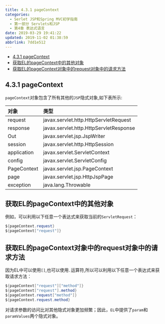 ```yaml
---
title: 4.3.1 pageContext
categories: 
  - Serlet JSP和Spring MVC初学指南
  - 第一部分 Servlets和JSP
  - 第4章 表达式语言
date: 2019-03-29 19:41:22
updated: 2019-11-02 01:38:59
abbrlink: 7dd1e512
---
```

- [4.3.1 pageContext](/ReadingNotes/7dd1e512/#4-3-1-pageContext)
- [获取EL的pageContext中的其他对象](/ReadingNotes/7dd1e512/#获取EL的pageContext中的其他对象)
- [获取EL的pageContext对象中的request对象中的请求方法](/ReadingNotes/7dd1e512/#获取EL的pageContext对象中的request对象中的请求方法)

<!--more-->
<script src="https://cdn.bootcss.com/jquery/3.4.0/jquery.slim.min.js"></script>
<script>$(document).ready(function () {$(".post-body > ul:nth-child(1)").hide();});</script>

<!--end-->
## 4.3.1 pageContext ##
`pageContext`对象包含了所有其他的`JSP`隐式对象,如下表所示:

|对象|类型|
|:--|:--|
|request|javax.servlet.http.HttpServletRequest|
|response|javax.servlet.http.HttpServletResponse|
|Out|javax.servlet.jsp.JspWriter|
|session|javax.servlet.http.HttpSession|
|application|javax.servlet.ServletContext|
|config|javax.servlet.ServletConfig|
|PageContext|javax.servlet.jsp.PageContext|
|page|javax.servlet.jsp.HttpJspPage|
|exception|java.lang.Throwable|

## 获取EL的pageContext中的其他对象 ##
例如，可以利用以下任意一个表达式来获取当前的`ServletRequest`：
```java
${pageContext.request}
${pageContext["request"]}
```
## 获取EL的pageContext对象中的request对象中的请求方法 ##
因为EL中可以使用`[]`,也可以使用`.`运算符,所以可以利用以下任意一个表达式来获取请求方法：
```java
${pageContext["request"]["method"]}
${pageContext["request"].method}
${pageContext.request["method"]}
${pageContext.request.method}
```
对请求参数的访问比对其他隐式对象更加频繁；因此，`EL`中提供了`param`和`paramValues`两个隐式对象。
